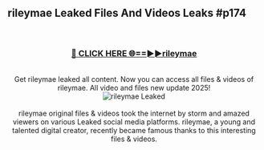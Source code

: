 ## rileymae Leaked Files And Videos Leaks #p174
<br>
<div align="center">
<h3><a href="https://watchclip.my.id/rileymae" rel="nofollow">🔴 CLICK HERE 🌐==►►rileymae</a></h3>
<br>
Get rileymae leaked all content. Now you can access all files & videos of rileymae. All video and files new update 2025!
<br>
<a href="https://watchclip.my.id/rileymae" rel="nofollow" data-target="animated-image.originalLink"><img src="https://i.ibb.co.com/WyWwxjT/player-gif2.gif" alt="rileymae Leaked" style="max-width: 100%; display: inline-block;" data-target="animated-image.originalImage"></a>
<br><br>
rileymae original files & videos took the internet by storm and amazed viewers on various Leaked social media platforms. rileymae, a young and talented digital creator, recently became famous thanks to this interesting files & videos.
</div>
<br>